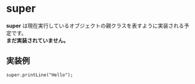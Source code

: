 # super
**super** は現在実行しているオブジェクトの親クラスを表すように実装される予定です。  
**まだ実装されていません。**

## 実装例
````
super.printLine("Hello");
````
